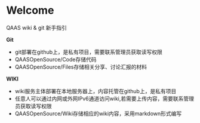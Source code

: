 # Welcome
QAAS wiki &amp; git 新手指引

**Git**
- git部署在github上，是私有项目，需要联系管理员获取读写权限
- QAASOpenSource/Code存储代码
- QAASOpenSource/Files存储相关分享、讨论汇报的材料

**WIKI**
- wiki服务主体部署在本地服务器上，内容托管在github上，是私有项目
- 任意人可以通过内网或外网IPv6通道访问wiki,若需要上传内容，需要联系管理员获取读写权限
- QAASOpenSource/Wiki存储相应的wiki内容，采用markdown形式编写
